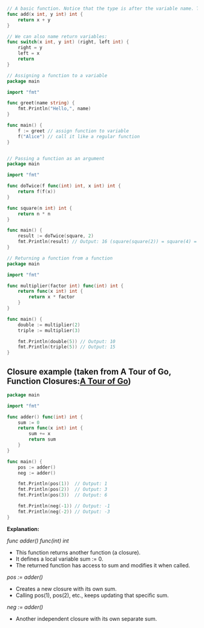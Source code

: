 ```go

// A basic function. Notice that the type is after the variable name. This left to right style is due to its ease of reading, specifically for more complex types. 
func add(x int, y int) int {
	return x + y
} 

// We can also name return variables: 
func switch(x int, y int) (right, left int) {
	right = y
	left = x  
	return 
}

// Assigning a function to a variable 
package main

import "fmt"

func greet(name string) {
    fmt.Println("Hello,", name)
}

func main() {
    f := greet // assign function to variable
    f("Alice") // call it like a regular function
}


// Passing a function as an argument
package main

import "fmt"

func doTwice(f func(int) int, x int) int {
    return f(f(x))
}

func square(n int) int {
    return n * n
}

func main() {
    result := doTwice(square, 2)
    fmt.Println(result) // Output: 16 (square(square(2)) = square(4) = 16)
}

// Returning a function from a function 
package main

import "fmt"

func multiplier(factor int) func(int) int {
    return func(x int) int {
        return x * factor
    }
}

func main() {
    double := multiplier(2)
    triple := multiplier(3)

    fmt.Println(double(5)) // Output: 10
    fmt.Println(triple(5)) // Output: 15
}
```

## Closure example (taken from A Tour of Go, Function Closures:[A Tour of Go](https://go.dev/tour/moretypes/25)) 

```go 
package main

import "fmt"

func adder() func(int) int {
    sum := 0
    return func(x int) int {
        sum += x
        return sum
    }
}

func main() {
    pos := adder()
    neg := adder()

    fmt.Println(pos(1))  // Output: 1
    fmt.Println(pos(2))  // Output: 3
    fmt.Println(pos(3))  // Output: 6

    fmt.Println(neg(-1)) // Output: -1
    fmt.Println(neg(-2)) // Output: -3
}
```

**Explanation:** 

*func adder() func(int) int*
- This function returns another function (a closure).
- It defines a local variable sum := 0.
- The returned function has access to sum and modifies it when called.

*pos := adder()*
- Creates a new closure with its own sum.
- Calling pos(1), pos(2), etc., keeps updating that specific sum.

*neg := adder()*
- Another independent closure with its own separate sum.